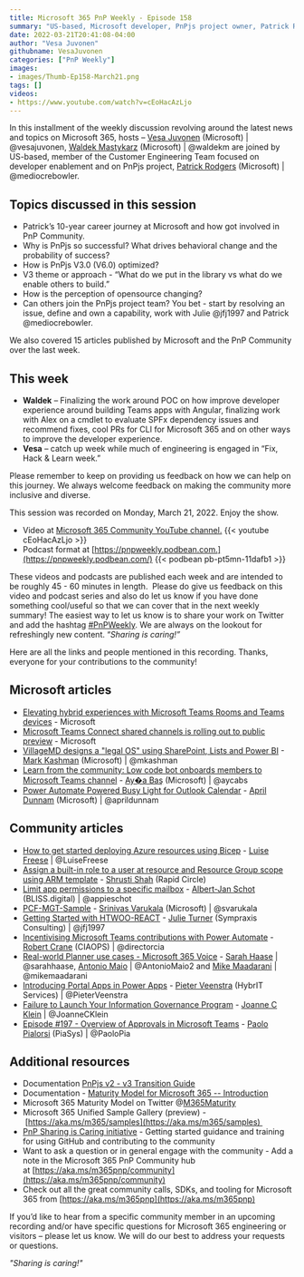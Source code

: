```yaml
---
title: Microsoft 365 PnP Weekly - Episode 158
summary: "US-based, Microsoft developer, PnPjs project owner, Patrick Rodgers, joins Vesa Juvonen and Waldek Mastykarz to discuss PnPjs V3.0 - design theme, optimizations, behavioral change needed to drive project success and more.  Reviewed 15 articles from Microsoft and Community."
date: 2022-03-21T20:41:08-04:00
author: "Vesa Juvonen"
githubname: VesaJuvonen
categories: ["PnP Weekly"]
images:
- images/Thumb-Ep158-March21.png
tags: []
videos:
- https://www.youtube.com/watch?v=cEoHacAzLjo
---
```





In this installment of the weekly discussion revolving around the latest news and topics on Microsoft 365, hosts – [Vesa Juvonen](https://twitter.com/vesajuvonen) (Microsoft) | @vesajuvonen, [Waldek Mastykarz](https://twitter.com/waldekm) (Microsoft) | @waldekm are joined by US-based, member of the Customer Engineering Team focused on developer enablement and on PnPjs project, [Patrick Rodgers](http://twitter.com/mediocrebowler) (Microsoft) | @mediocrebowler.

## Topics discussed in this session

- 	Patrick’s 10-year career journey at Microsoft and how got involved in PnP Community.
- 	Why is PnPjs so successful?   What drives behavioral change and the probability of success?
- 	How is PnPjs V3.0 (V6.0) optimized?
- 	V3 theme or approach - “What do we put in the library vs what do we enable others to build.”
- 	How is the perception of opensource changing?
- 	Can others join the PnPjs project team?   You bet - start by resolving an issue, define and own a capability, work with Julie @jfj1997 and Patrick @mediocrebowler.


We also covered 15 articles published by Microsoft and the PnP Community over the last week.

## This week

-   **Waldek** – Finalizing the work around POC on how improve developer experience around building Teams apps with Angular, finalizing work with Alex on a cmdlet to evaluate SPFx dependency issues and recommend fixes, cool PRs for CLI for Microsoft 365 and on other ways to improve the developer experience.  
-   **Vesa** – catch up week while much of engineering is engaged in “Fix, Hack & Learn week.”   

Please remember to keep on providing us feedback on how we can help on this journey. We always welcome feedback on making the community more inclusive and diverse.

This session was recorded on Monday, March 21, 2022.   Enjoy the show.  

*   Video at [Microsoft 365 Community YouTube channel.](https://aka.ms/m365pnp-videos)
    {{< youtube cEoHacAzLjo >}}
*   Podcast format at [https://pnpweekly.podbean.com.](https://pnpweekly.podbean.com/)
    {{< podbean pb-pt5mn-11dafb1 >}}

These videos and podcasts are published each week and are intended to be roughly 45 - 60 minutes in length.  Please do give us feedback on this video and podcast series and also do let us know if you have done something cool/useful so that we can cover that in the next weekly summary! The easiest way to let us know is to share your work on Twitter and add the hashtag [#PnPWeekly](https://twitter.com/search?q=%23pnpweekly). We are always on the lookout for refreshingly new content. “_Sharing is caring!”_ 

Here are all the links and people mentioned in this recording. Thanks, everyone for your contributions to the community!

## Microsoft articles

-   [Elevating hybrid experiences with Microsoft Teams Rooms and Teams devices](https://techcommunity.microsoft.com/t5/microsoft-teams-blog/elevating-hybrid-experiences-with-microsoft-teams-rooms-and/ba-p/3248014) - Microsoft
-   [Microsoft Teams Connect shared channels is rolling out to public preview](https://techcommunity.microsoft.com/t5/microsoft-teams-blog/microsoft-teams-connect-shared-channels-is-rolling-out-to-public/ba-p/3252901) - Microsoft
-   [VillageMD designs a "legal OS" using SharePoint, Lists and Power BI](https://techcommunity.microsoft.com/t5/microsoft-sharepoint-blog/villagemd-designs-a-quot-legal-os-quot-using-sharepoint-lists/ba-p/3259410) - [Mark Kashman](https://twitter.com/mkashman) (Microsoft) | @mkashman
-   [Learn from the community: Low code bot onboards members to Microsoft Teams channel](https://devblogs.microsoft.com/microsoft365dev/learn-from-the-community-low-code-bot-onboards-members-to-microsoft-teams-channel/) - [Ay�a Baş](https://twitter.com/aycabs) (Microsoft) | @aycabs
-   [Power Automate Powered Busy Light for Outlook Calendar](https://www.youtube.com/watch?v=pv650wWRBm8) - [April Dunnam](https://twitter.com/aprildunnam) (Microsoft) | @aprildunnam

## Community articles

-   [How to get started deploying Azure resources using Bicep](https://techcommunity.microsoft.com/t5/microsoft-365-pnp-blog/how-to-get-started-deploying-azure-resources-using-bicep/ba-p/3262365) - [Luise Freese](https://twitter.com/LuiseFreese) | @LuiseFreese
-   [Assign a built-in role to a user at resource and Resource Group scope using ARM template](https://techcommunity.microsoft.com/t5/microsoft-365-pnp-blog/assign-a-built-in-role-to-a-user-at-resource-and-resource-group/ba-p/3260803) - [Shrusti Shah](https://techcommunity.microsoft.com/t5/user/viewprofilepage/user-id/1278704) (Rapid Circle)
-   [Limit app permissions to a specific mailbox](https://www.cloudappie.nl/limit-app-permissions-specific-mailbox/) - [Albert-Jan Schot](https://twitter.com/appieschot) (BLISS.digital) | @appieschot
-   [PCF-MGT-Sample](https://github.com/svarukala/PCF-MGT-Sample) - [Srinivas Varukala](https://twitter.com/svarukala) (Microsoft) | @svarukala
-   [Getting Started with HTWOO-REACT](https://lab.n8d.studio/htwoo/htwoo-react/?path=/story/introduction-getting-started--page) - [Julie Turner](https://twitter.com/jfj1997) (Sympraxis Consulting) | @jfj1997
-   [Incentivising Microsoft Teams contributions with Power Automate](https://regarding365.com/incentivising-microsoft-teams-contributions-with-power-automate-2ee9c16e403d) - [Robert Crane](https://twitter.com/directorcia) (CIAOPS) | @directorcia
-   [Real-world Planner use cases - Microsoft 365 Voice](https://regarding365.com/real-world-planner-use-cases-ce37e66afcf9) - [Sarah Haase](https://twitter.com/sarahhaase) | @sarahhaase, [Antonio Maio](https://twitter.com/AntonioMaio2) | @AntonioMaio2 and [Mike Maadarani](https://twitter.com/mikemaadarani) | @mikemaadarani
-   [Introducing Portal Apps in Power Apps](https://sharepains.com/2022/03/15/introducing-portal-apps-in-power-apps/) - [Pieter Veenstra](https://twitter.com/PieterVeenstra) (HybrIT Services) | @PieterVeenstra
-   [Failure to Launch Your Information Governance Program](https://joannecklein.com/2022/03/17/failure-to-launch-your-information-governance-program/) - [Joanne C Klein](https://twitter.com/JoanneCKlein) | @JoanneCKlein
-   [Episode #197 - Overview of Approvals in Microsoft Teams](https://www.youtube.com/watch?v=d_oQVJM9wAs) - [Paolo Pialorsi](https://twitter.com/PaoloPia) (PiaSys) | @PaoloPia

## Additional resources

-   Documentation [PnPjs v2 - v3 Transition Guide](https://pnp.github.io/pnpjs/transition-guide/)
-   Documentation - [Maturity Model for Microsoft 365 -- Introduction](https://learn.microsoft.com/microsoft-365/community/microsoft365-maturity-model--intro)
-   Microsoft 365 Maturity Model on Twitter @[M365Maturity](https://twitter.com/M365Maturity)
-   Microsoft 365 Unified Sample Gallery (preview) - [https://aka.ms/m365/samples](https://aka.ms/m365/samples) 
-   [PnP Sharing is Caring initiative](https://aka.ms/sharing-is-caring) - Getting started guidance and training for using GitHub and contributing to the community
-   Want to ask a question or in general engage with the community - Add a note in the Microsoft 365 PnP Community hub at [https://aka.ms/m365pnp/community](https://aka.ms/m365pnp/community)
-   Check out all the great community calls, SDKs, and tooling for Microsoft 365 from [https://aka.ms/m365pnp](https://aka.ms/m365pnp)


If you’d like to hear from a specific community member in an upcoming recording and/or have specific questions for Microsoft 365 engineering or visitors – please let us know. We will do our best to address your requests or questions.

_"Sharing is caring!"_ 
